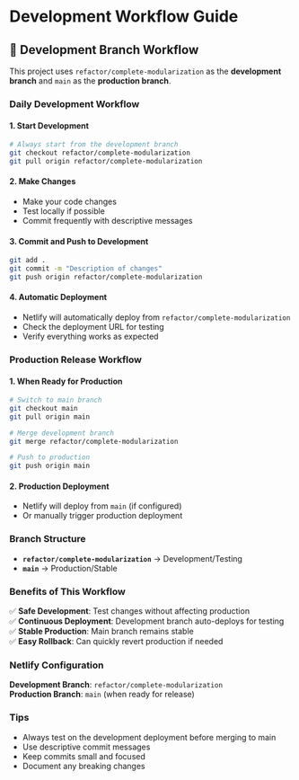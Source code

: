 # Development Workflow Guide

## 🚀 Development Branch Workflow

This project uses `refactor/complete-modularization` as the **development branch** and `main` as the **production branch**.

### Daily Development Workflow

#### 1. **Start Development**
```bash
# Always start from the development branch
git checkout refactor/complete-modularization
git pull origin refactor/complete-modularization
```

#### 2. **Make Changes**
- Make your code changes
- Test locally if possible
- Commit frequently with descriptive messages

#### 3. **Commit and Push to Development**
```bash
git add .
git commit -m "Description of changes"
git push origin refactor/complete-modularization
```

#### 4. **Automatic Deployment**
- Netlify will automatically deploy from `refactor/complete-modularization`
- Check the deployment URL for testing
- Verify everything works as expected

### Production Release Workflow

#### 1. **When Ready for Production**
```bash
# Switch to main branch
git checkout main
git pull origin main

# Merge development branch
git merge refactor/complete-modularization

# Push to production
git push origin main
```

#### 2. **Production Deployment**
- Netlify will deploy from `main` (if configured)
- Or manually trigger production deployment

### Branch Structure

- **`refactor/complete-modularization`** → Development/Testing
- **`main`** → Production/Stable

### Benefits of This Workflow

✅ **Safe Development**: Test changes without affecting production  
✅ **Continuous Deployment**: Development branch auto-deploys for testing  
✅ **Stable Production**: Main branch remains stable  
✅ **Easy Rollback**: Can quickly revert production if needed  

### Netlify Configuration

**Development Branch**: `refactor/complete-modularization`  
**Production Branch**: `main` (when ready for release)

### Tips

- Always test on the development deployment before merging to main
- Use descriptive commit messages
- Keep commits small and focused
- Document any breaking changes

